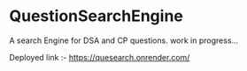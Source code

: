 # QuestionSearchEngine
A search Engine for DSA and CP questions. work in progress...


Deployed link :- https://quesearch.onrender.com/
